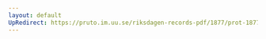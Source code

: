 ```yaml
---
layout: default
UpRedirect: https://pruto.im.uu.se/riksdagen-records-pdf/1877/prot-1877--ak--037/prot-1877--ak--037_009.pdf
---
```


